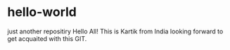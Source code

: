 # hello-world
just another repositiry
Hello All! This is Kartik from India looking forward to get acquaited with this GIT.
